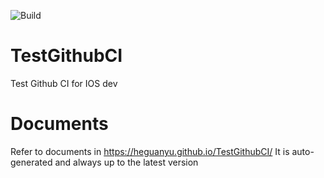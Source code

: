 ![Build](https://github.com/heguanyu/TestGithubCI/actions/workflows/release/badge.svg)

# TestGithubCI
Test Github CI for IOS dev

# Documents
Refer to documents in https://heguanyu.github.io/TestGithubCI/
It is auto-generated and always up to the latest version
